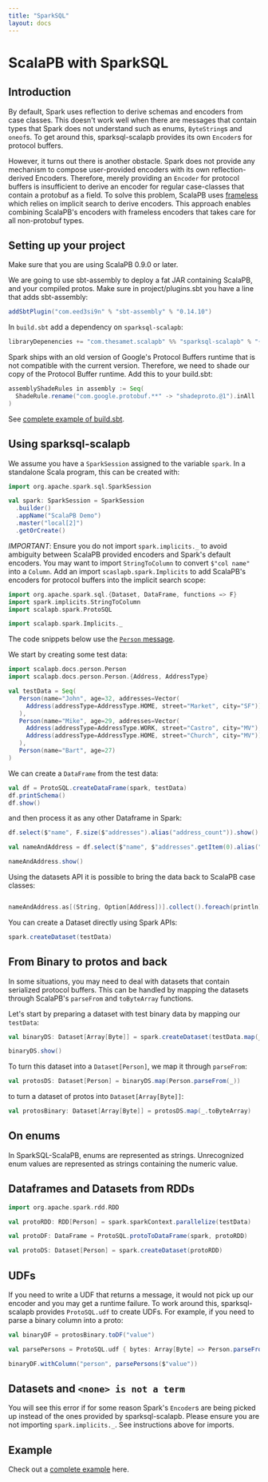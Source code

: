 ```yaml
---
title: "SparkSQL"
layout: docs
---
```


# ScalaPB with SparkSQL

## Introduction

By default, Spark uses reflection to derive schemas and encoders from case
classes. This doesn't work well when there are messages that contain types that
Spark does not understand such as enums, `ByteString`s and `oneof`s. To get around this, sparksql-scalapb provides its own `Encoder`s for protocol buffers.

However, it turns out there is another obstacle. Spark does not provide any mechanism to compose user-provided encoders with its own reflection-derived Encoders. Therefore, merely providing an `Encoder` for protocol buffers is insufficient to derive an encoder for regular case-classes that contain a protobuf as a field. To solve this problem, ScalaPB uses [frameless](https://github.com/typelevel/frameless) which relies on implicit search to derive encoders. This approach enables combining ScalaPB's encoders with frameless encoders that takes care for all non-protobuf types.

## Setting up your project

Make sure that you are using ScalaPB 0.9.0 or later.

We are going to use sbt-assembly to deploy a fat JAR containing ScalaPB, and
your compiled protos.  Make sure in project/plugins.sbt you have a line
that adds sbt-assembly:

```scala
addSbtPlugin("com.eed3si9n" % "sbt-assembly" % "0.14.10")
```

In `build.sbt` add a dependency on `sparksql-scalapb`:

```scala
libraryDepenencies += "com.thesamet.scalapb" %% "sparksql-scalapb" % "{{site.data.version.sparksql_scalapb}}"
```

Spark ships with an old version of Google's Protocol Buffers runtime that is not compatible with
the current version. Therefore, we need to shade our copy of the Protocol Buffer runtime.
Add this to your build.sbt:

```scala
assemblyShadeRules in assembly := Seq(
  ShadeRule.rename("com.google.protobuf.**" -> "shadeproto.@1").inAll
)
```

See [complete example of build.sbt](https://github.com/thesamet/sparksql-scalapb-test/blob/master/build.sbt).

## Using sparksql-scalapb

We assume you have a `SparkSession` assigned to the variable `spark`. In a standalone Scala program, this can be created with:

```scala mdoc
import org.apache.spark.sql.SparkSession

val spark: SparkSession = SparkSession
  .builder()
  .appName("ScalaPB Demo")
  .master("local[2]")
  .getOrCreate()
```

*IMPORTANT*: Ensure you do not import `spark.implicits._` to avoid ambiguity between ScalaPB provided encoders and Spark's default encoders. You may want to import `StringToColumn` to convert `$"col name"` into a `Column`. Add an import `scaslapb.spark.Implicits` to add ScalaPB's encoders for protocol buffers into the implicit search scope:

```scala mdoc
import org.apache.spark.sql.{Dataset, DataFrame, functions => F}
import spark.implicits.StringToColumn
import scalapb.spark.ProtoSQL

import scalapb.spark.Implicits._
```

The code snippets below use the [`Person` message](https://github.com/scalapb/ScalaPB/blob/master/docs/src/main/protobuf/person.proto).

We start by creating some test data:
```scala mdoc:silent
import scalapb.docs.person.Person
import scalapb.docs.person.Person.{Address, AddressType}

val testData = Seq(
   Person(name="John", age=32, addresses=Vector(
     Address(addressType=AddressType.HOME, street="Market", city="SF"))
   ),
   Person(name="Mike", age=29, addresses=Vector(
     Address(addressType=AddressType.WORK, street="Castro", city="MV"),
     Address(addressType=AddressType.HOME, street="Church", city="MV"))
   ),
   Person(name="Bart", age=27)
)
```

We can create a `DataFrame` from the test data:
```scala mdoc
val df = ProtoSQL.createDataFrame(spark, testData)
df.printSchema()
df.show()
```

and then process it as any other Dataframe in Spark:

```scala mdoc
df.select($"name", F.size($"addresses").alias("address_count")).show()

val nameAndAddress = df.select($"name", $"addresses".getItem(0).alias("firstAddress"))

nameAndAddress.show()
```

Using the datasets API it is possible to bring the data back to ScalaPB case classes:
```scala mdoc

nameAndAddress.as[(String, Option[Address])].collect().foreach(println)
```

You can create a Dataset directly using Spark APIs:
```scala mdoc
spark.createDataset(testData)
```

## From Binary to protos and back

In some situations, you may need to deal with datasets that contain serialized protocol buffers. This can be handled by mapping the datasets through ScalaPB's `parseFrom` and `toByteArray` functions.

Let's start by preparing a dataset with test binary data by mapping our `testData`:

```scala mdoc
val binaryDS: Dataset[Array[Byte]] = spark.createDataset(testData.map(_.toByteArray))

binaryDS.show()
```

To turn this dataset into a `Dataset[Person]`, we map it through `parseFrom`:

```scala mdoc
val protosDS: Dataset[Person] = binaryDS.map(Person.parseFrom(_))
```

to turn a dataset of protos into `Dataset[Array[Byte]]`:
```scala mdoc
val protosBinary: Dataset[Array[Byte]] = protosDS.map(_.toByteArray)
```

## On enums

In SparkSQL-ScalaPB, enums are represented as strings. Unrecognized enum values are represented as strings containing the numeric value.

## Dataframes and Datasets from RDDs

```scala
import org.apache.spark.rdd.RDD

val protoRDD: RDD[Person] = spark.sparkContext.parallelize(testData)

val protoDF: DataFrame = ProtoSQL.protoToDataFrame(spark, protoRDD)

val protoDS: Dataset[Person] = spark.createDataset(protoRDD)
```

## UDFs

If you need to write a UDF that returns a message, it would not pick up our encoder and you may get a runtime failure.  To work around this, sparksql-scalapb provides `ProtoSQL.udf` to create UDFs. For example, if you need to parse a binary column into a proto:

```scala mdoc
val binaryDF = protosBinary.toDF("value")

val parsePersons = ProtoSQL.udf { bytes: Array[Byte] => Person.parseFrom(bytes) }

binaryDF.withColumn("person", parsePersons($"value"))
```

## Datasets and `<none> is not a term`

You will see this error if for some reason Spark's `Encoder`s are being picked up
instead of the ones provided by sparksql-scalapb. Please ensure you are not importing `spark.implicits._`. See instructions above for imports.

## Example

Check out a [complete example](https://github.com/thesamet/sparksql-scalapb-test) here.
